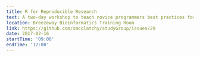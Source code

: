 ```yaml
---
title: R for Reproducible Research
text: A two-day workshop to teach novice programmers best practices for using R for data analysis.
location: Breezeway Bioinformatics Training Room
link: https://github.com/smcclatchy/studyGroup/issues/29
date: 2017-02-16
startTime: '09:00'
endTime: '17:00'
---
```

